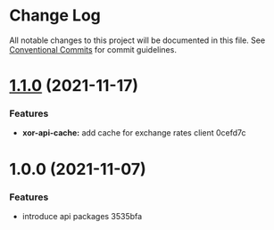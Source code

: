 # Change Log

All notable changes to this project will be documented in this file.
See [Conventional Commits](https://conventionalcommits.org) for commit guidelines.

# [1.1.0](/compare/@xor/xor-api-cache@1.0.0...@xor/xor-api-cache@1.1.0) (2021-11-17)


### Features

* **xor-api-cache:** add cache for exchange rates client 0cefd7c





# 1.0.0 (2021-11-07)


### Features

* introduce api packages 3535bfa
